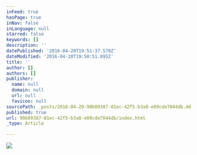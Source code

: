 ```yaml
---
inFeed: true
hasPage: true
inNav: false
inLanguage: null
starred: false
keywords: []
description: ''
datePublished: '2016-04-20T19:51:37.570Z'
dateModified: '2016-04-20T19:50:51.095Z'
title: ''
author: []
authors: []
publisher:
  name: null
  domain: null
  url: null
  favicon: null
sourcePath: _posts/2016-04-20-90b09387-01ec-42f5-b3a8-e09cde7044db.md
published: true
url: 90b09387-01ec-42f5-b3a8-e09cde7044db/index.html
_type: Article

---
```

![](https://the-grid-user-content.s3-us-west-2.amazonaws.com/ce1589ef-0626-4fbc-829d-58647921d102.jpg)